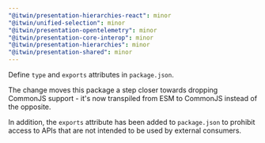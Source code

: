 ```yaml
---
"@itwin/presentation-hierarchies-react": minor
"@itwin/unified-selection": minor
"@itwin/presentation-opentelemetry": minor
"@itwin/presentation-core-interop": minor
"@itwin/presentation-hierarchies": minor
"@itwin/presentation-shared": minor
---
```


Define `type` and `exports` attributes in `package.json`.

The change moves this package a step closer towards dropping CommonJS support - it's now transpiled from ESM to CommonJS instead of the opposite.

In addition, the `exports` attribute has been added to `package.json` to prohibit access to APIs that are not intended to be used by external consumers.
